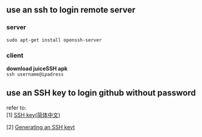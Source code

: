 ## use an ssh to login remote server
### server
`sudo apt-get install openssh-server `  
### client
**download juiceSSH apk**  
`ssh username@ipadress`


## use an SSH key to login github without password

refer to:  
[1] [SSH key(简体中文)](https://wiki.archlinux.org/index.php/SSH_keys_(%E7%AE%80%E4%BD%93%E4%B8%AD%E6%96%87))  

[2] [Generating an SSH keyt](https://help.github.com/articles/generating-an-ssh-key/)  
